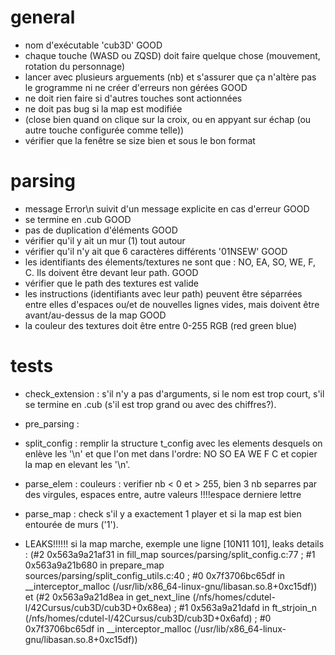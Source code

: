 # general
- nom d'exécutable 'cub3D'   GOOD
- chaque touche (WASD ou ZQSD) doit faire quelque chose (mouvement, rotation du personnage)
- lancer avec plusieurs arguements (nb) et s'assurer que ça n'altère pas le grogramme ni ne créer d'erreurs non gérées   GOOD
- ne doit rien faire si d'autres touches sont actionnées
- ne doit pas bug si la map est modifiée
- (close bien quand on clique sur la croix, ou en appyant sur échap (ou autre touche configurée comme telle))
- vérifier que la fenêtre se size bien et sous le bon format

 # parsing
 - message Error\n suivit d'un message explicite en cas d'erreur   GOOD
 - se termine en .cub   GOOD
 - pas de duplication d'éléments   GOOD
 - vérifier qu'il y ait un mur (1) tout autour
 - vérifier qu'il n'y ait que 6 caractères différents '01NSEW'   GOOD
 - les identifiants des élements/textures ne sont que : NO, EA, SO, WE, F, C. Ils doivent être devant leur path.  GOOD
 - vérifier que le path des textures est valide
 - les instructions (identifiants avec leur path) peuvent être séparrées entre elles d'espaces ou/et de nouvelles lignes vides, mais doivent être avant/au-dessus de la map   GOOD
 - la couleur des textures doit être entre 0-255 RGB (red green blue)

 # tests
 - check_extension : s'il n'y a pas d'arguments, si le nom est trop court, s'il se termine en .cub (s'il est trop grand ou avec des chiffres?).

 - pre_parsing :

 - split_config :	remplir la structure t_config avec les elements desquels on enlève les '\n' et que l'on met dans l'ordre: NO SO EA WE F C et copier la map en elevant les '\n'.

 - parse_elem : couleurs : verifier nb < 0 et > 255, bien 3 nb separres par des virgules, espaces entre, autre valeurs !!!!espace derniere lettre

 - parse_map : check s'il y a exactement 1 player et si la map est bien entourée de murs ('1').

 - LEAKS!!!!!! si la map marche, exemple une ligne [10N11  101], leaks details : (#2 0x563a9a21af31 in fill_map sources/parsing/split_config.c:77 ;  #1 0x563a9a21b680 in prepare_map sources/parsing/split_config_utils.c:40 ; #0 0x7f3706bc65df in __interceptor_malloc (/usr/lib/x86_64-linux-gnu/libasan.so.8+0xc15df)) et (#2 0x563a9a21d8ea in get_next_line (/nfs/homes/cdutel-l/42Cursus/cub3D/cub3D+0x68ea) ; #1 0x563a9a21dafd in ft_strjoin_n (/nfs/homes/cdutel-l/42Cursus/cub3D/cub3D+0x6afd) ; #0 0x7f3706bc65df in __interceptor_malloc (/usr/lib/x86_64-linux-gnu/libasan.so.8+0xc15df))